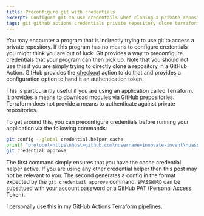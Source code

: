 ```yaml
---
title: Preconfigure git with credentials
excerpt: Configure git to use credentails when cloning a private repository
tags: git github actions credentials private repository clone terraform
---
```


You may encounter a program that is indirectly trying to use git to access a private repository. If this program has no means to configure credentials you might think you are out of luck.
Git provides a way to preconfigure credentials that your program can then pick up. Note that you should not use this if you are simply trying to directly clone a repository in a GitHub Action. 
GitHub provides the [checkout](https://github.com/actions/checkout#usage) action to do that and provides a configuration option to hand it an authentication token.

This is particularitly useful if you are using an application called Terraform. It provides a means to download modules via GitHub prepositories.
Terraform does not provide a means to authenticate against private repositories.

To get around this, you can preconfigure credentials before running your application via the following commands:

```sh
git config --global credential.helper cache
printf "protocol=https\nhost=github.com\nusername=innovate-invent\npassword=$PASSWORD" |
git credential approve
```

The first command simply ensures that you have the cache credential helper active. If you are using any other credential helper then this post may not be relevant to you.
The second generates a config in the format expected by the `git credentail approve` command. `$PASSWORD` can be substitued with your account password or a GitHub PAT (Personal Access Token).

I personally use this in my GitHub Actions Terraform pipelines.
